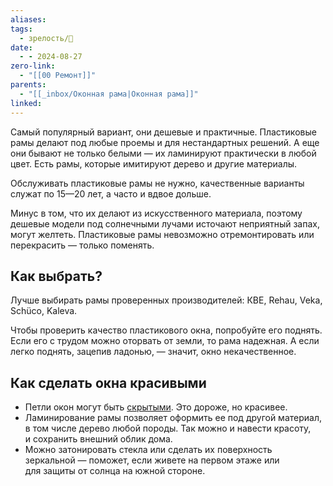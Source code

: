 ```yaml
---
aliases: 
tags:
  - зрелость/🌱
date:
  - - 2024-08-27
zero-link:
  - "[[00 Ремонт]]"
parents:
  - "[[_inbox/Оконная рама|Оконная рама]]"
linked:
---
```

Самый популярный вариант, они дешевые и практичные. Пластиковые рамы делают под любые проемы и для нестандартных решений. А еще они бывают не только белыми — их ламинируют практически в любой цвет. Есть рамы, которые имитируют дерево и другие материалы.

Обслуживать пластиковые рамы не нужно, качественные варианты служат по 15—20 лет, а часто и вдвое дольше.

Минус в том, что их делают из искусственного материала, поэтому дешевые модели под солнечными лучами источают неприятный запах, могут желтеть. Пластиковые рамы невозможно отремонтировать или перекрасить — только поменять.

## Как выбрать?
Лучше выбирать рамы проверенных производителей: КВЕ, Rehau, Veka, Schüco, Kaleva.

Чтобы проверить качество пластикового окна, попробуйте его поднять. Если его с трудом можно оторвать от земли, то рама надежная. А если легко поднять, зацепив ладонью, — значит, окно некачественное.

## Как сделать окна красивыми
- Петли окон могут быть [скрытыми](meta/files/Pasted%20image%2020240827090608.png). Это дороже, но красивее.
- Ламинирование рамы позволяет оформить ее под другой материал, в том числе дерево любой породы. Так можно и навести красоту, и сохранить внешний облик дома.
- Можно затонировать стекла или сделать их поверхность зеркальной — поможет, если живете на первом этаже или для защиты от солнца на южной стороне.